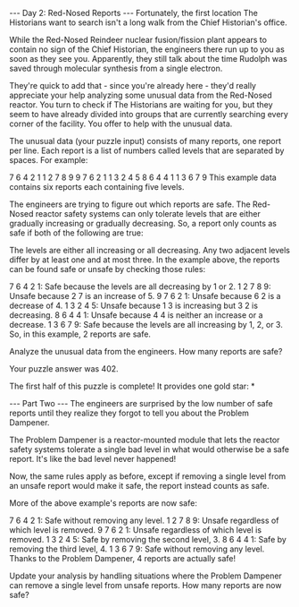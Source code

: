--- Day 2: Red-Nosed Reports --- Fortunately, the first location The Historians
want to search isn't a long walk from the Chief Historian's office.

While the Red-Nosed Reindeer nuclear fusion/fission plant appears to contain no
sign of the Chief Historian, the engineers there run up to you as soon as they
see you. Apparently, they still talk about the time Rudolph was saved through
molecular synthesis from a single electron.

They're quick to add that - since you're already here - they'd really appreciate
your help analyzing some unusual data from the Red-Nosed reactor. You turn to
check if The Historians are waiting for you, but they seem to have already
divided into groups that are currently searching every corner of the facility.
You offer to help with the unusual data.

The unusual data (your puzzle input) consists of many reports, one report per
line. Each report is a list of numbers called levels that are separated by
spaces. For example:

7 6 4 2 1 1 2 7 8 9 9 7 6 2 1 1 3 2 4 5 8 6 4 4 1 1 3 6 7 9 This example data
contains six reports each containing five levels.

The engineers are trying to figure out which reports are safe. The Red-Nosed
reactor safety systems can only tolerate levels that are either gradually
increasing or gradually decreasing. So, a report only counts as safe if both of
the following are true:

The levels are either all increasing or all decreasing. Any two adjacent levels
differ by at least one and at most three. In the example above, the reports can
be found safe or unsafe by checking those rules:

7 6 4 2 1: Safe because the levels are all decreasing by 1 or 2. 1 2 7 8 9:
Unsafe because 2 7 is an increase of 5. 9 7 6 2 1: Unsafe because 6 2 is a
decrease of 4. 1 3 2 4 5: Unsafe because 1 3 is increasing but 3 2 is
decreasing. 8 6 4 4 1: Unsafe because 4 4 is neither an increase or a decrease.
1 3 6 7 9: Safe because the levels are all increasing by 1, 2, or 3. So, in this
example, 2 reports are safe.

Analyze the unusual data from the engineers. How many reports are safe?

Your puzzle answer was 402.

The first half of this puzzle is complete! It provides one gold star: *

--- Part Two --- The engineers are surprised by the low number of safe reports
until they realize they forgot to tell you about the Problem Dampener.

The Problem Dampener is a reactor-mounted module that lets the reactor safety
systems tolerate a single bad level in what would otherwise be a safe report.
It's like the bad level never happened!

Now, the same rules apply as before, except if removing a single level from an
unsafe report would make it safe, the report instead counts as safe.

More of the above example's reports are now safe:

7 6 4 2 1: Safe without removing any level. 1 2 7 8 9: Unsafe regardless of
which level is removed. 9 7 6 2 1: Unsafe regardless of which level is removed.
1 3 2 4 5: Safe by removing the second level, 3. 8 6 4 4 1: Safe by removing the
third level, 4. 1 3 6 7 9: Safe without removing any level. Thanks to the
Problem Dampener, 4 reports are actually safe!

Update your analysis by handling situations where the Problem Dampener can
remove a single level from unsafe reports. How many reports are now safe?
